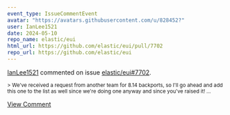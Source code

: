 ```yaml
---
event_type: IssueCommentEvent
avatar: "https://avatars.githubusercontent.com/u/828452?"
user: IanLee1521
date: 2024-05-10
repo_name: elastic/eui
html_url: https://github.com/elastic/eui/pull/7702
repo_url: https://github.com/elastic/eui
---
```


<a href='https://github.com/IanLee1521' target='_blank'>IanLee1521</a> commented on issue <a href='https://github.com/elastic/eui/pull/7702' target='_blank'>elastic/eui#7702</a>.

<small>> We've received a request from another team for 8.14 backports, so I'll go ahead and add this one to the list as well since we're doing one anyway and since you've raised it!...</small>

<a href='https://github.com/elastic/eui/pull/7702' target='_blank'>View Comment</a>